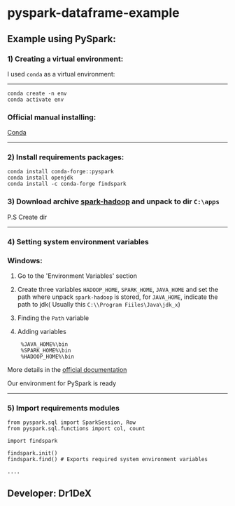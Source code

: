 # pyspark-dataframe-example 

## Example using PySpark:

### 1) Creating a virtual environment:

I used ```conda``` as a virtual environment:

-----
        
    conda create -n env
    conda activate env
### Official manual installing:

[Conda](https://docs.conda.io/projects/conda/en/latest/user-guide/install/index.html)

-----

### 2) Install requirements packages:

    conda install conda-forge::pyspark
    conda install openjdk
    conda install -c conda-forge findspark

### 3) Download archive [spark-hadoop](https://spark.apache.org/downloads.html) and unpack to dir ``C:\apps``

P.S Create dir

----

### 4) Setting system environment variables

### Windows:

1) Go to the 'Environment Variables' section
2) Create three variables ``HADOOP_HOME``, ``SPARK_HOME``, ``JAVA_HOME`` 
and set the path where unpack ``spark-hadoop`` is stored, for ``JAVA_HOME``, indicate the path to jdk(
Usually this ``C:\\Program Fiiles\Java\jdk_x``)
3) Finding the ``Path`` variable
4) Adding variables

        %JAVA_HOME%\bin
        %SPARK_HOME%\bin
        %HADOOP_HOME%\bin

More details in the [official documentation](https://spark.apache.org/docs/latest/api/python/getting_started/install.html)

Our environment for PySpark is ready

-----

### 5) Import requirements modules

    from pyspark.sql import SparkSession, Row
    from pyspark.sql.functions import col, count

    import findspark

    findspark.init()
    findspark.find() # Exports required system environment variables

    ....

## Developer: Dr1DeX
